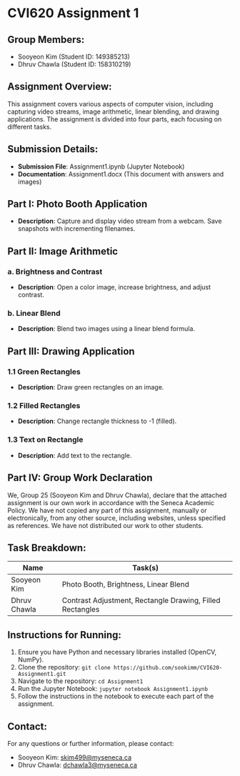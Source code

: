 # CVI620 Assignment 1

## Group Members:

- Sooyeon Kim (Student ID: 149385213)
- Dhruv Chawla (Student ID: 158310219)

## Assignment Overview:

This assignment covers various aspects of computer vision, including capturing video streams, image arithmetic, linear blending, and drawing applications. The assignment is divided into four parts, each focusing on different tasks.

## Submission Details:

- **Submission File**: Assignment1.ipynb (Jupyter Notebook)
- **Documentation**: Assignment1.docx (This document with answers and images)

## Part I: Photo Booth Application

- **Description**: Capture and display video stream from a webcam. Save snapshots with incrementing filenames.

## Part II: Image Arithmetic

### a. Brightness and Contrast

- **Description**: Open a color image, increase brightness, and adjust contrast.

### b. Linear Blend

- **Description**: Blend two images using a linear blend formula.

## Part III: Drawing Application

### 1.1 Green Rectangles

- **Description**: Draw green rectangles on an image.

### 1.2 Filled Rectangles

- **Description**: Change rectangle thickness to -1 (filled).

### 1.3 Text on Rectangle

- **Description**: Add text to the rectangle.

## Part IV: Group Work Declaration

We, Group 25 (Sooyeon Kim and Dhruv Chawla), declare that the attached assignment is our own work in accordance with the Seneca Academic Policy. We have not copied any part of this assignment, manually or electronically, from any other source, including websites, unless specified as references. We have not distributed our work to other students.

## Task Breakdown:

| Name         | Task(s)                                                   |
| ------------ | --------------------------------------------------------- |
| Sooyeon Kim  | Photo Booth, Brightness, Linear Blend                     |
| Dhruv Chawla | Contrast Adjustment, Rectangle Drawing, Filled Rectangles |

## Instructions for Running:

1. Ensure you have Python and necessary libraries installed (OpenCV, NumPy).
2. Clone the repository: `git clone https://github.com/sookimm/CVI620-Assignment1.git`
3. Navigate to the repository: `cd Assignment1`
4. Run the Jupyter Notebook: `jupyter notebook Assignment1.ipynb`
5. Follow the instructions in the notebook to execute each part of the assignment.

## Contact:

For any questions or further information, please contact:

- Sooyeon Kim: [skim499@myseneca.ca](mailto:skim499@myseneca.ca)
- Dhruv Chawla: [dchawla3@myseneca.ca](mailto:dchawla3@myseneca.ca)

